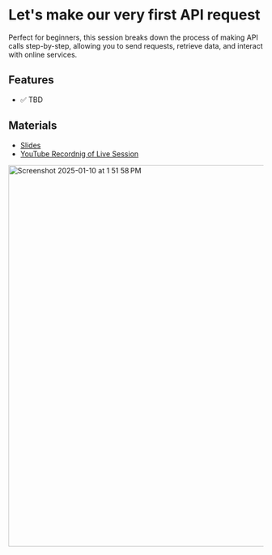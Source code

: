 # Let's make our very first API request
Perfect for beginners, this session breaks down the process of making API calls step-by-step, allowing you to send requests, retrieve data, and interact with online services.

## Features
- ✅ TBD

## Materials
- [Slides](https://docs.google.com/presentation/d/1gqTWYRlN1UiWSyx-UBazm31kN--w67-JdW5Aka1yUHA/edit?usp=sharing)
- [YouTube Recordnig of Live Session](https://www.youtube.com/live/eLfmafuzcqI?si=oDK_hQvdn4_ok9E7)

<img width="753" alt="Screenshot 2025-01-10 at 1 51 58 PM" src="https://github.com/user-attachments/assets/d27f6062-cac2-4456-a458-918bd6a67349" />

